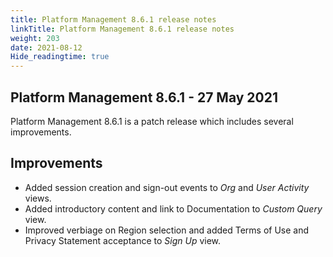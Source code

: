 ```yaml
---
title: Platform Management 8.6.1 release notes
linkTitle: Platform Management 8.6.1 release notes
weight: 203
date: 2021-08-12
Hide_readingtime: true
---
```


## Platform Management 8.6.1 - 27 May 2021

Platform Management 8.6.1 is a patch release which includes several improvements.

## Improvements

* Added session creation and sign-out events to _Org_ and _User Activity_ views.
* Added introductory content and link to Documentation to _Custom Query_ view.
* Improved verbiage on Region selection and added Terms of Use and Privacy Statement acceptance to _Sign Up_ view.
